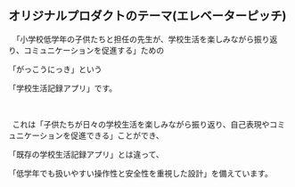## オリジナルプロダクトのテーマ(エレベーターピッチ)

&ensp;「小学校低学年の子供たちと担任の先生が、学校生活を楽しみながら振り返り、コミュニケーションを促進する」ための

「がっこうにっき」という

「学校生活記録アプリ」です。

<br>

&ensp;これは「子供たちが日々の学校生活を楽しみながら振り返り、自己表現やコミュニケーションを促進できる」ことができ、

「既存の学校生活記録アプリ」とは違って、

「低学年でも扱いやすい操作性と安全性を重視した設計」を備えています。
